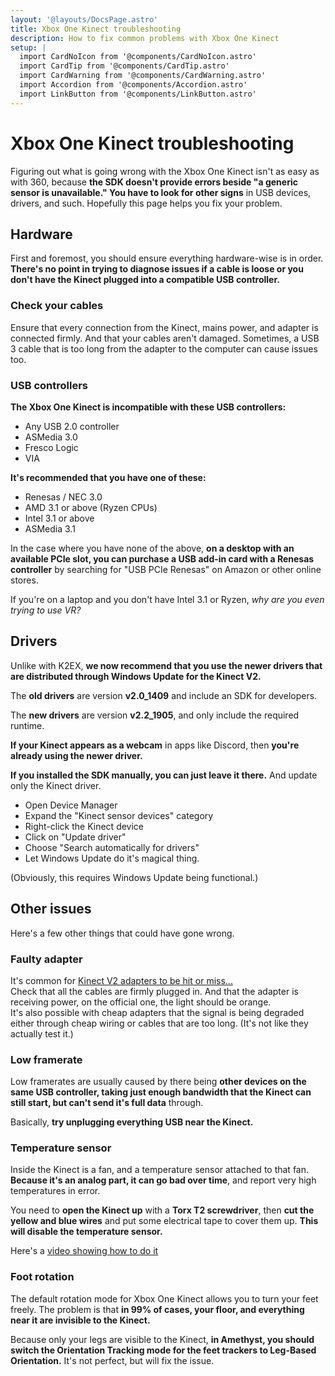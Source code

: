 ```yaml
---
layout: '@layouts/DocsPage.astro'
title: Xbox One Kinect troubleshooting
description: How to fix common problems with Xbox One Kinect
setup: | 
  import CardNoIcon from '@components/CardNoIcon.astro'
  import CardTip from '@components/CardTip.astro'
  import CardWarning from '@components/CardWarning.astro'
  import Accordion from '@components/Accordion.astro'
  import LinkButton from '@components/LinkButton.astro'
---
```

# Xbox One Kinect troubleshooting
Figuring out what is going wrong with the Xbox One Kinect isn't as easy as with 360, because **the SDK doesn't provide errors beside "a generic sensor is unavailable." You have to look for other signs** in USB devices, drivers, and such. Hopefully this page helps you fix your problem.  

## Hardware
First and foremost, you should ensure everything hardware-wise is in order. **There's no point in trying to diagnose issues if a cable is loose or you don't have the Kinect plugged into a compatible USB controller.**

### Check your cables
Ensure that every connection from the Kinect, mains power, and adapter is connected firmly. And that your cables aren't damaged. Sometimes, a USB 3 cable that is too long from the adapter to the computer can cause issues too.

### USB controllers
**The Xbox One Kinect is incompatible with these USB controllers:**
- Any USB 2.0 controller
- ASMedia 3.0
- Fresco Logic
- VIA

**It's recommended that you have one of these:**
- Renesas / NEC 3.0
- AMD 3.1 or above (Ryzen CPUs)
- Intel 3.1 or above
- ASMedia 3.1

In the case where you have none of the above, **on a desktop with an available PCIe slot, you can purchase a USB add-in card with a Renesas controller** by searching for "USB PCIe Renesas" on Amazon or other online stores.

If you're on a laptop and you don't have Intel 3.1 or Ryzen, _why are you even trying to use VR?_

## Drivers
Unlike with K2EX, **we now recommend that you use the newer drivers that are distributed through Windows Update for the Kinect V2.**

The **old drivers** are version **v2.0_1409** and include an SDK for developers.

The **new drivers** are version **v2.2_1905**, and only include the required runtime.

**If your Kinect appears as a webcam** in apps like Discord, then **you're already using the newer driver.**

**If you installed the SDK manually, you can just leave it there.** And update only the Kinect driver.
- Open Device Manager
- Expand the "Kinect sensor devices" category
- Right-click the Kinect device
- Click on "Update driver"
- Choose "Search automatically for drivers"
- Let Windows Update do it's magical thing.

(Obviously, this requires Windows Update being functional.)

## Other issues
Here's a few other things that could have gone wrong.

### Faulty adapter
It's common for [Kinect V2 adapters to be hit or miss...](/en/one/common-issues#7)  
Check that all the cables are firmly plugged in. And that the adapter is receiving power, on the official one, the light should be orange.  
It's also possible with cheap adapters that the signal is being degraded either through cheap wiring or cables that are too long. (It's not like they actually test it.)

### Low framerate
Low framerates are usually caused by there being **other devices on the same USB controller, taking just enough bandwidth that the Kinect can still start, but can't send it's full data** through.

Basically, **try unplugging everything USB near the Kinect.**

### Temperature sensor
Inside the Kinect is a fan, and a temperature sensor attached to that fan. **Because it's an analog part, it can go bad over time**, and report very high temperatures in error.

You need to **open the Kinect up** with a **Torx T2 screwdriver**, then **cut the yellow and blue wires** and put some electrical tape to cover them up. **This will disable the temperature sensor.**

Here's a [video showing how to do it](https://youtu.be/BoRK3jJVMLM)

### Foot rotation
The default rotation mode for Xbox One Kinect allows you to turn your feet freely. The problem is that **in 99% of cases, your floor, and everything near it are invisible to the Kinect.**

Because only your legs are visible to the Kinect, **in Amethyst, you should switch the Orientation Tracking mode for the feet trackers to Leg-Based Orientation.** It's not perfect, but will fix the issue.
